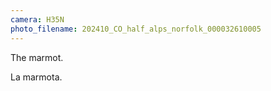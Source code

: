 ```yaml
---
camera: H35N
photo_filename: 202410_CO_half_alps_norfolk_000032610005
---
```


The marmot.

La marmota.


